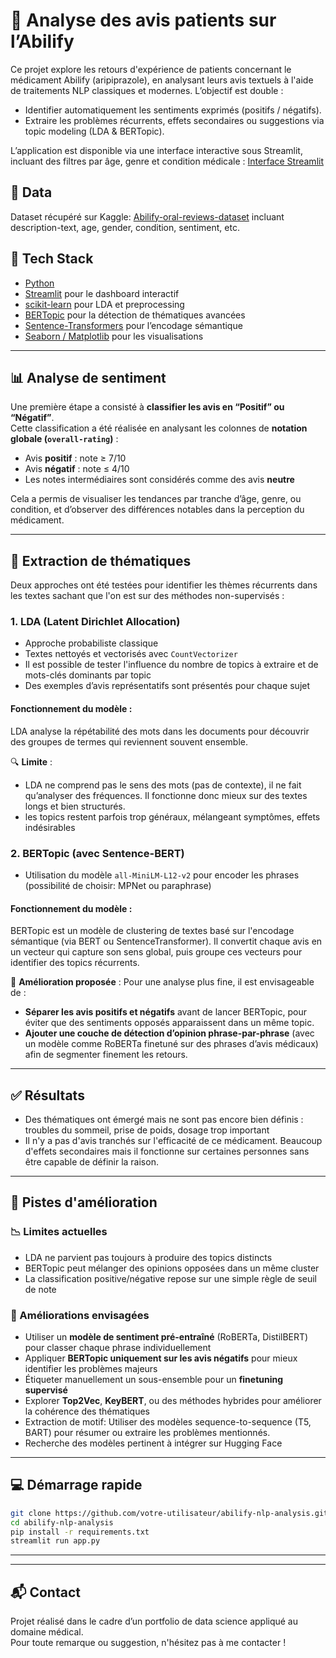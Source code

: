 
# 🧠 Analyse des avis patients sur l’Abilify

Ce projet explore les retours d'expérience de patients concernant le médicament Abilify (aripiprazole), en analysant leurs avis textuels à l'aide de traitements NLP classiques et modernes. L’objectif est double :
- Identifier automatiquement les sentiments exprimés (positifs / négatifs).
- Extraire les problèmes récurrents, effets secondaires ou suggestions via topic modeling (LDA & BERTopic).

L’application est disponible via une interface interactive sous Streamlit, incluant des filtres par âge, genre et condition médicale : [Interface Streamlit](https://bvx9kwtgop7okgxpkwv624.streamlit.app/)

## 🧰 Data
Dataset récupéré sur Kaggle: [Abilify-oral-reviews-dataset](https://www.kaggle.com/datasets/joyshil0599/abilify-oral-reviews-dataset?resource=download)
incluant description-text, age, gender, condition, sentiment, etc.

## 🧰 Tech Stack

- [Python](https://www.python.org/)
- [Streamlit](https://streamlit.io/) pour le dashboard interactif
- [scikit-learn](https://scikit-learn.org/) pour LDA et preprocessing
- [BERTopic](https://maartengr.github.io/BERTopic/) pour la détection de thématiques avancées
- [Sentence-Transformers](https://www.sbert.net/) pour l’encodage sémantique
- [Seaborn / Matplotlib](https://seaborn.pydata.org/) pour les visualisations

---

## 📊 Analyse de sentiment

Une première étape a consisté à **classifier les avis en “Positif” ou “Négatif”**.  
Cette classification a été réalisée en analysant les colonnes de **notation globale (`overall-rating`)** :

- Avis **positif** : note ≥ 7/10
- Avis **négatif** : note ≤ 4/10
- Les notes intermédiaires sont considérés comme des avis **neutre**

Cela a permis de visualiser les tendances par tranche d’âge, genre, ou condition, et d’observer des différences notables dans la perception du médicament.

---

## 🧵 Extraction de thématiques

Deux approches ont été testées pour identifier les thèmes récurrents dans les textes sachant que l'on est sur des méthodes non-supervisés : 

### 1. LDA (Latent Dirichlet Allocation)

- Approche probabiliste classique
- Textes nettoyés et vectorisés avec `CountVectorizer`
- Il est possible de tester l'influence du nombre de topics à extraire et de mots-clés dominants par topic
- Des exemples d’avis représentatifs sont présentés pour chaque sujet

#### Fonctionnement du modèle :
LDA analyse la répétabilité des mots dans les documents pour découvrir des groupes de termes qui reviennent souvent ensemble. 

🔍 **Limite** : 
- LDA ne comprend pas le sens des mots (pas de contexte), il ne fait qu’analyser des fréquences. Il fonctionne donc mieux sur des textes longs et bien structurés.
- les topics restent parfois trop généraux, mélangeant symptômes, effets indésirables

### 2. BERTopic (avec Sentence-BERT)

- Utilisation du modèle `all-MiniLM-L12-v2` pour encoder les phrases (possibilité de choisir: MPNet ou paraphrase)

#### Fonctionnement du modèle :
BERTopic est un modèle de clustering de textes basé sur l'encodage sémantique (via BERT ou SentenceTransformer).
Il convertit chaque avis en un vecteur qui capture son sens global, puis groupe ces vecteurs pour identifier des topics récurrents.

📌 **Amélioration proposée** :
Pour une analyse plus fine, il est envisageable de :

- **Séparer les avis positifs et négatifs** avant de lancer BERTopic, pour éviter que des sentiments opposés apparaissent dans un même topic.
- **Ajouter une couche de détection d’opinion phrase-par-phrase** (avec un modèle comme RoBERTa finetuné sur des phrases d’avis médicaux) afin de segmenter finement les retours.

---

## ✅ Résultats

- Des thématiques ont émergé mais ne sont pas encore bien définis : troubles du sommeil, prise de poids, dosage trop important
- Il n'y a pas d'avis tranchés sur l'efficacité de ce médicament. Beaucoup d'effets secondaires mais il fonctionne sur certaines personnes sans être capable de définir la raison.

---

## 🚧 Pistes d'amélioration

### 📉 Limites actuelles

- LDA ne parvient pas toujours à produire des topics distincts
- BERTopic peut mélanger des opinions opposées dans un même cluster
- La classification positive/négative repose sur une simple règle de seuil de note

### 🚀 Améliorations envisagées

- Utiliser un **modèle de sentiment pré-entraîné** (RoBERTa, DistilBERT) pour classer chaque phrase individuellement
- Appliquer **BERTopic uniquement sur les avis négatifs** pour mieux identifier les problèmes majeurs
- Étiqueter manuellement un sous-ensemble pour un **finetuning supervisé**
- Explorer **Top2Vec**, **KeyBERT**, ou des méthodes hybrides pour améliorer la cohérence des thématiques
- Extraction de motif: Utiliser des modèles sequence-to-sequence (T5, BART) pour résumer ou extraire les problèmes mentionnés.
- Recherche des modèles pertinent à intégrer sur Hugging Face

---

## 💻 Démarrage rapide

```bash
git clone https://github.com/votre-utilisateur/abilify-nlp-analysis.git
cd abilify-nlp-analysis
pip install -r requirements.txt
streamlit run app.py
```

---


---

## 📬 Contact

Projet réalisé dans le cadre d’un portfolio de data science appliqué au domaine médical.  
Pour toute remarque ou suggestion, n'hésitez pas à me contacter !
